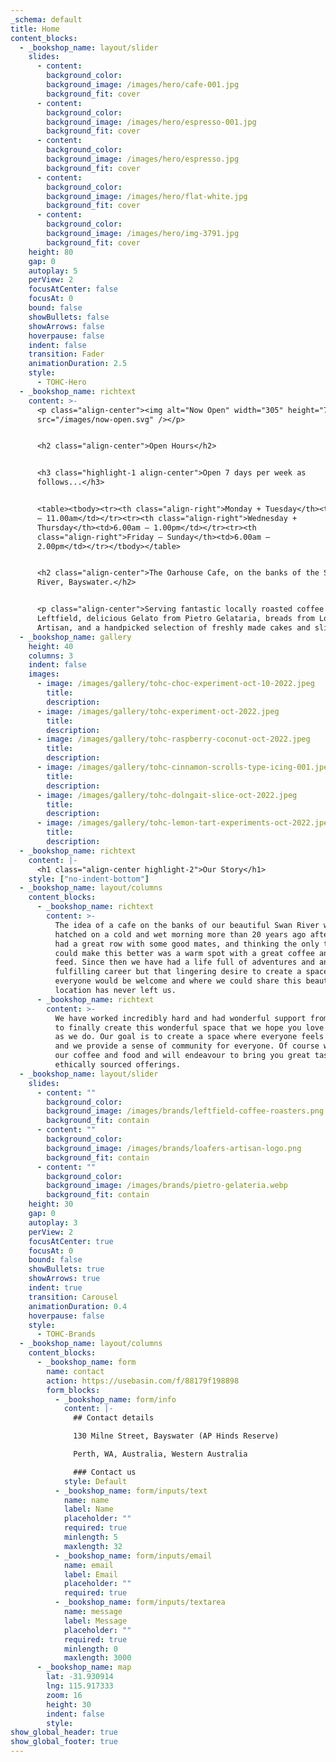 ```yaml
---
_schema: default
title: Home
content_blocks:
  - _bookshop_name: layout/slider
    slides:
      - content:
        background_color:
        background_image: /images/hero/cafe-001.jpg
        background_fit: cover
      - content:
        background_color:
        background_image: /images/hero/espresso-001.jpg
        background_fit: cover
      - content:
        background_color:
        background_image: /images/hero/espresso.jpg
        background_fit: cover
      - content:
        background_color:
        background_image: /images/hero/flat-white.jpg
        background_fit: cover
      - content:
        background_color:
        background_image: /images/hero/img-3791.jpg
        background_fit: cover
    height: 80
    gap: 0
    autoplay: 5
    perView: 2
    focusAtCenter: false
    focusAt: 0
    bound: false
    showBullets: false
    showArrows: false
    hoverpause: false
    indent: false
    transition: Fader
    animationDuration: 2.5
    style:
      - TOHC-Hero
  - _bookshop_name: richtext
    content: >-
      <p class="align-center"><img alt="Now Open" width="305" height="79"
      src="/images/now-open.svg" /></p>


      <h2 class="align-center">Open Hours</h2>


      <h3 class="highlight-1 align-center">Open 7 days per week as
      follows...</h3>


      <table><tbody><tr><th class="align-right">Monday + Tuesday</th><td>6.00am
      – 11.00am</td></tr><tr><th class="align-right">Wednesday +
      Thursday</th><td>6.00am – 1.00pm</td></tr><tr><th
      class="align-right">Friday – Sunday</th><td>6.00am –
      2.00pm</td></tr></tbody></table>


      <h2 class="align-center">The Oarhouse Cafe, on the banks of the Swan
      River, Bayswater.</h2>


      <p class="align-center">Serving fantastic locally roasted coffee from
      Leftfield, delicious Gelato from Pietro Gelataria, breads from Loafers
      Artisan, and a handpicked selection of freshly made cakes and slices.</p>
  - _bookshop_name: gallery
    height: 40
    columns: 3
    indent: false
    images:
      - image: /images/gallery/tohc-choc-experiment-oct-10-2022.jpeg
        title:
        description:
      - image: /images/gallery/tohc-experiment-oct-2022.jpeg
        title:
        description:
      - image: /images/gallery/tohc-raspberry-coconut-oct-2022.jpeg
        title:
        description:
      - image: /images/gallery/tohc-cinnamon-scrolls-type-icing-001.jpeg
        title:
        description:
      - image: /images/gallery/tohc-dolngait-slice-oct-2022.jpeg
        title:
        description:
      - image: /images/gallery/tohc-lemon-tart-experiments-oct-2022.jpeg
        title:
        description:
  - _bookshop_name: richtext
    content: |-
      <h1 class="align-center highlight-2">Our Story</h1>
    style: ["no-indent-bottom"]
  - _bookshop_name: layout/columns
    content_blocks:
      - _bookshop_name: richtext
        content: >-
          The idea of a cafe on the banks of our beautiful Swan River was first
          hatched on a cold and wet morning more than 20 years ago after having
          had a great row with some good mates, and thinking the only thing that
          could make this better was a warm spot with a great coffee and a good
          feed. Since then we have had a life full of adventures and another
          fulfilling career but that lingering desire to create a space where
          everyone would be welcome and where we could share this beautiful
          location has never left us.
      - _bookshop_name: richtext
        content: >-
          We have worked incredibly hard and had wonderful support from everyone
          to finally create this wonderful space that we hope you love as much
          as we do. Our goal is to create a space where everyone feels welcome
          and we provide a sense of community for everyone. Of course we love
          our coffee and food and will endeavour to bring you great tasting
          ethically sourced offerings.
  - _bookshop_name: layout/slider
    slides:
      - content: ""
        background_color:
        background_image: /images/brands/leftfield-coffee-roasters.png
        background_fit: contain
      - content: ""
        background_color:
        background_image: /images/brands/loafers-artisan-logo.png
        background_fit: contain
      - content: ""
        background_color:
        background_image: /images/brands/pietro-gelateria.webp
        background_fit: contain
    height: 30
    gap: 0
    autoplay: 3
    perView: 2
    focusAtCenter: true
    focusAt: 0
    bound: false
    showBullets: true
    showArrows: true
    indent: true
    transition: Carousel
    animationDuration: 0.4
    hoverpause: false
    style:
      - TOHC-Brands
  - _bookshop_name: layout/columns
    content_blocks:
      - _bookshop_name: form
        name: contact
        action: https://usebasin.com/f/88179f198898
        form_blocks:
          - _bookshop_name: form/info
            content: |-
              ## Contact details

              130 Milne Street, Bayswater (AP Hinds Reserve)

              Perth, WA, Australia, Western Australia

              ### Contact us
            style: Default
          - _bookshop_name: form/inputs/text
            name: name
            label: Name
            placeholder: ""
            required: true
            minlength: 5
            maxlength: 32
          - _bookshop_name: form/inputs/email
            name: email
            label: Email
            placeholder: ""
            required: true
          - _bookshop_name: form/inputs/textarea
            name: message
            label: Message
            placeholder: ""
            required: true
            minlength: 0
            maxlength: 3000
      - _bookshop_name: map
        lat: -31.930914
        lng: 115.917333
        zoom: 16
        height: 30
        indent: false
        style:
show_global_header: true
show_global_footer: true
---
```


